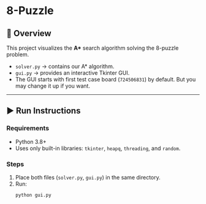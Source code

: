 # 8-Puzzle 

## 🎯 Overview
This project visualizes the **A\*** search algorithm solving the 8-puzzle problem.

- `solver.py` → contains our A* algorithm.
- `gui.py` → provides an interactive Tkinter GUI.
- The GUI starts with first test case board (`724506831`) by default. But you may change it up if you want.

---

## ▶️ Run Instructions

### Requirements
- Python 3.8+
- Uses only built-in libraries: `tkinter`, `heapq`, `threading`, and `random`.

### Steps
1. Place both files (`solver.py`, `gui.py`) in the same directory.
2. Run:
    ```bash
   python gui.py

